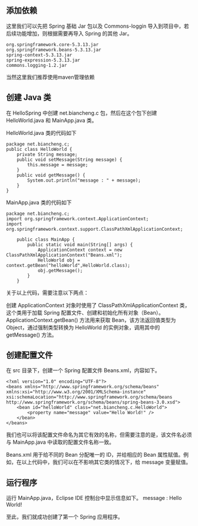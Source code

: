 ## 添加依赖
这里我们可以先把 Spring 基础 Jar 包以及 Commons-loggin 导入到项目中，若后续功能增加，则根据需要再导入 Spring 的其他 Jar。

```
org.springframework.core-5.3.13.jar
org.springframework.beans-5.3.13.jar
spring-context-5.3.13.jar
spring-expression-5.3.13.jar
commons.logging-1.2.jar
```
当然这里我们推荐使用maven管理依赖

## 创建 Java 类
   在 HelloSpring 中创建 net.biancheng.c 包，然后在这个包下创建 HelloWorld.java 和 MainApp.java 类。

HelloWorld.java 类的代码如下
```
package net.biancheng.c;
public class HelloWorld {
    private String message;
    public void setMessage(String message) {
        this.message = message;
    }
    public void getMessage() {
        System.out.println("message : " + message);
    }
}
```
MainApp.java 类的代码如下
```
package net.biancheng.c;
import org.springframework.context.ApplicationContext;
import org.springframework.context.support.ClassPathXmlApplicationContext;

    public class MainApp {
        public static void main(String[] args) {
            ApplicationContext context = new ClassPathXmlApplicationContext("Beans.xml");
            HelloWorld obj = context.getBean("helloWorld",HelloWorld.class);
            obj.getMessage();
        }
    }
```
关于以上代码，需要注意以下两点：

创建 ApplicationContext 对象时使用了 ClassPathXmlApplicationContext 类，这个类用于加载 Spring 配置文件、创建和初始化所有对象（Bean）。
ApplicationContext.getBean() 方法用来获取 Bean，该方法返回值类型为 Object，通过强制类型转换为 HelloWorld 的实例对象，调用其中的 getMessage() 方法。

## 创建配置文件

在 src 目录下，创建一个 Spring 配置文件 Beans.xml，内容如下。
```
<?xml version="1.0" encoding="UTF-8"?>
<beans xmlns="http://www.springframework.org/schema/beans"
xmlns:xsi="http://www.w3.org/2001/XMLSchema-instance"
xsi:schemaLocation="http://www.springframework.org/schema/beans
http://www.springframework.org/schema/beans/spring-beans-3.0.xsd">
    <bean id="helloWorld" class="net.biancheng.c.HelloWorld">
        <property name="message" value="Hello World!" />
    </bean>
</beans>
```
我们也可以将该配置文件命名为其它有效的名称，但需要注意的是，该文件名必须与 MainApp.java 中读取的配置文件名称一致。

Beans.xml 用于给不同的 Bean 分配唯一的 ID，并给相应的 Bean 属性赋值。例如，在以上代码中，我们可以在不影响其它类的情况下，给 message 变量赋值。
## 运行程序

   运行 MainApp.java，Eclipse IDE 控制台中显示信息如下。
   message : Hello World!

至此，我们就成功创建了第一个 Spring 应用程序。